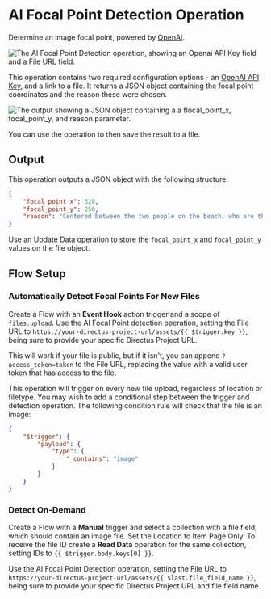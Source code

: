 # AI Focal Point Detection Operation

Determine an image focal point, powered by [OpenAI](https://platform.openai.com/).

![The AI Focal Point Detection operation, showing an Openai API Key field and a File URL field.](https://raw.githubusercontent.com/directus-labs/extension-ai-focal-point-detection-operation/main/docs/options.png)

This operation contains two required configuration options - an [OpenAI API Key](https://platform.openai.com), and a link to a file. It returns a JSON object containing the focal point coordinates and the reason these were chosen.

![The output showing a JSON object containing a a flocal_point_x, focal_point_y, and reason parameter.](https://raw.githubusercontent.com/directus-labs/extension-ai-focal-point-detection-operation/main/docs/output.png)

You can use the operation to then save the result to a file.

## Output

This operation outputs a JSON object with the following structure:

```json
{
    "focal_point_x": 328,
    "focal_point_y": 250,
    "reason": "Centered between the two people on the beach, who are the main subjects of the image."
}
```

Use an Update Data operation to store the `focal_point_x` and `focal_point_y` values on the file object.

## Flow Setup

### Automatically Detect Focal Points For New Files

Create a Flow with an **Event Hook** action trigger and a scope of `files.upload`. Use the AI Focal Point detection operation, setting the File URL to `https://your-directus-project-url/assets/{{ $trigger.key }}`, being sure to provide your specific Directus Project URL.

This will work if your file is public, but if it isn't, you can append `?access_token=token` to the File URL, replacing the value with a valid user token that has access to the file.

This operation will trigger on every new file upload, regardless of location or filetype. You may wish to add a conditional step between the trigger and detection operation. The following condition rule will check that the file is an image:

```json
{
    "$trigger": {
        "payload": {
            "type": {
                "_contains": "image"
            }
        }
    }
}
```

### Detect On-Demand

Create a Flow with a **Manual** trigger and select a collection with a file field, which should contain an image file. Set the Location to Item Page Only. To receive the file ID create a **Read Data** operation for the same collection, setting IDs to `{{ $trigger.body.keys[0] }}`.

Use the AI Focal Point Detection operation, setting the File URL to `https://your-directus-project-url/assets/{{ $last.file_field_name }}`, being sure to provide your specific Directus Project URL and file field name.
